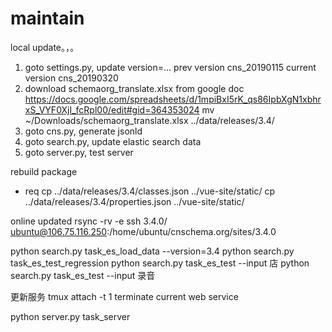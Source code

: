 
# maintain

local update。，。
1. goto settings.py, update version=...
  prev version cns_20190115
  current version cns_20190320
2. download schemaorg_translate.xlsx from google doc  
    https://docs.google.com/spreadsheets/d/1mpiBxI5rK_qs86IpbXgN1xbhrxS_VYF0XjI_fcRpl00/edit#gid=364353024
    mv ~/Downloads/schemaorg_translate.xlsx  ../data/releases/3.4/
3. goto cns.py, generate jsonld
4. goto search.py, update elastic search data
5. goto server.py, test server


rebuild  package
* req
   cp ../data/releases/3.4/classes.json ../vue-site/static/
   cp ../data/releases/3.4/properties.json ../vue-site/static/


online updated
rsync -rv -e ssh 3.4.0/ ubuntu@106.75.116.250:/home/ubuntu/cnschema.org/sites/3.4.0


python search.py task_es_load_data --version=3.4
python search.py task_es_test_regression
python search.py task_es_test --input 店
python search.py task_es_test --input 录音

更新服务
tmux attach -t 1
terminate current web service

python server.py task_server
